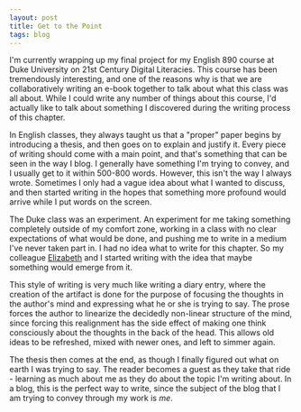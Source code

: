 ```yaml
---
layout: post
title: Get to the Point
tags: blog
---
```


I'm currently wrapping up my final project for my English 890 course at Duke
University on 21st Century Digital Literacies. This course has been tremendously
interesting, and one of the reasons why is that we are collaboratively writing
an e-book together to talk about what this class was all about. While I could
write any number of things about this course, I'd actually like to talk about
something I discovered during the writing process of this chapter.

In English classes, they always taught us that a "proper" paper begins by
introducing a thesis, and then goes on to explain and justify it. Every piece
of writing should come with a main point, and that's something that can be
seen in the way I blog. I generally have something I'm trying to convey, and
I usually get to it within 500-800 words. However, this isn't the way I always
wrote. Sometimes I only had a vague idea about what I wanted to discuss, and
then started writing in the hopes that something more profound would arrive
while I put words on the screen.

The Duke class was an experiment. An experiment for me taking something
completely outside of my comfort zone, working in a class with no clear
expectations of what would be done, and pushing me to write in a medium
I've never taken part in. I had no idea what to write for this chapter. So
my colleague [Elizabeth](http://twitter.com/eapitts) and I started writing
with the idea that maybe something would emerge from it.

This style of writing is very much like writing a diary entry, where the creation
of the artifact is done for the purpose of focusing the thoughts in the author's
mind and expressing what he or she is trying to say. The prose forces the author
to linearize the decidedly non-linear structure of the mind, since forcing this
realignment has the side effect of making one think consciously about the thoughts
in the back of the head. This allows old ideas to be refreshed, mixed with newer
ones, and left to simmer again.

The thesis then comes at the end, as though I finally figured out what on earth
I was trying to say. The reader becomes a guest as they take that ride - learning
as much about me as they do about the topic I'm writing about. In a blog, this is
the perfect way to write, since the subject of the blog that I am trying to convey
through my work is *me*.

